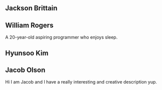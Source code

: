 ## Jackson Brittain
## William Rogers
A 20-year-old aspiring programmer who enjoys sleep.
## Hyunsoo Kim
## Jacob Olson
 Hi I am Jacob and I have a really interesting and creative description yup.
